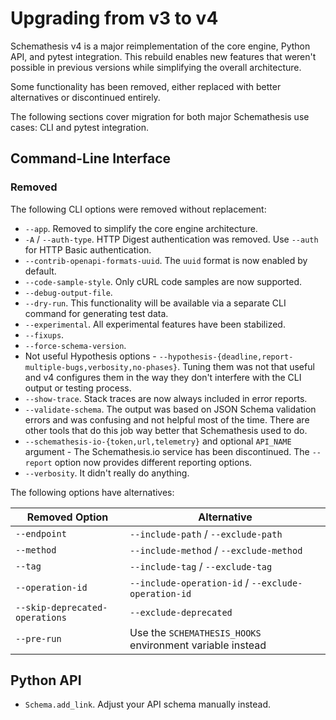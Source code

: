 # Upgrading from v3 to v4

Schemathesis v4 is a major reimplementation of the core engine, Python API, and pytest integration. This rebuild enables new features that weren't possible in previous versions while simplifying the overall architecture.

Some functionality has been removed, either replaced with better alternatives or discontinued entirely.

The following sections cover migration for both major Schemathesis use cases: CLI and pytest integration.

## Command-Line Interface

### Removed

The following CLI options were removed without replacement:

- `--app`. Removed to simplify the core engine architecture.
- `-A` / `--auth-type`. HTTP Digest authentication was removed. Use `--auth` for HTTP Basic authentication.
- `--contrib-openapi-formats-uuid`. The `uuid` format is now enabled by default.
- `--code-sample-style`. Only cURL code samples are now supported.
- `--debug-output-file`.
- `--dry-run`. This functionality will be available via a separate CLI command for generating test data.
- `--experimental`. All experimental features have been stabilized.
- `--fixups`.
- `--force-schema-version`.
- Not useful Hypothesis options - `--hypothesis-{deadline,report-multiple-bugs,verbosity,no-phases}`. Tuning them was not that useful and v4 configures them in the way they don't interfere with the CLI output or testing process.
- `--show-trace`. Stack traces are now always included in error reports.
- `--validate-schema`. The output was based on JSON Schema validation errors and was confusing and not helpful most of the time. There are other tools that do this job way better that Schemathesis used to do.
- `--schemathesis-io-{token,url,telemetry}` and optional `API_NAME` argument - The Schemathesis.io service has been discontinued. The `--report` option now provides different reporting options.
- `--verbosity`. It didn't really do anything.

The following options have alternatives:

| Removed Option | Alternative |
|----------------|-----------------|
| `--endpoint` | `--include-path` / `--exclude-path` |
| `--method` | `--include-method` / `--exclude-method` |
| `--tag` | `--include-tag` / `--exclude-tag` |
| `--operation-id` | `--include-operation-id` / `--exclude-operation-id` |
| `--skip-deprecated-operations` | `--exclude-deprecated` |
| `--pre-run` | Use the `SCHEMATHESIS_HOOKS` environment variable instead |

## Python API

- `Schema.add_link`. Adjust your API schema manually instead.

